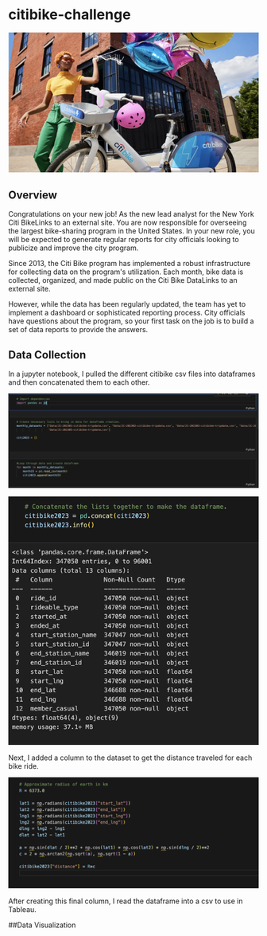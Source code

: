 # citibike-challenge

<p align="center">
  <img src="./Images/citi_bike_image.png"/>
</p>

## Overview

Congratulations on your new job! As the new lead analyst for the New York Citi BikeLinks to an external site. You are now responsible for overseeing the largest bike-sharing program in the United States. In your new role, you will be expected to generate regular reports for city officials looking to publicize and improve the city program.

Since 2013, the Citi Bike program has implemented a robust infrastructure for collecting data on the program's utilization. Each month, bike data is collected, organized, and made public on the Citi Bike DataLinks to an external site.

However, while the data has been regularly updated, the team has yet to implement a dashboard or sophisticated reporting process. City officials have questions about the program, so your first task on the job is to build a set of data reports to provide the answers.

## Data Collection

In a jupyter notebook, I pulled the different citibike csv files into dataframes and then concatenated them to each other.

![concatenation](./Images/concatenation.png "concatentaion of datasets")

![dat_info](./Images/dataset_info.png "Dataset info")

Next, I added a column to the dataset to get the distance traveled for each bike ride.

![distance_column](./Images/distance_column.png "diatnce column")

After creating this final column, I read the dataframe into a csv to use in Tableau.

##Data Visualization




